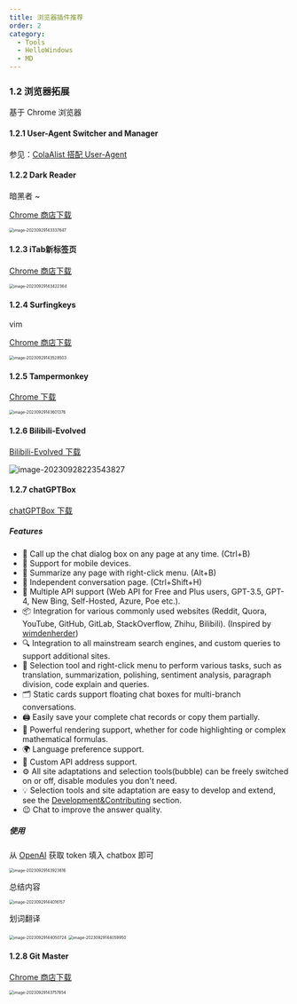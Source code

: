 ```yaml
---
title: 浏览器插件推荐
order: 2
category:
  - Tools
  - HelloWindows
  - MD
---
```


### 1.2 浏览器拓展

基于 Chrome 浏览器

#### 1.2.1 User-Agent Switcher and Manager

参见：[ColaAlist 搭配 User-Agent](http://8.130.21.128/zh/Study/Tools/Dev/dev_05.html#_3-1-%E6%8F%92%E4%BB%B6%E4%B8%8B%E8%BD%BD%E5%8F%8A%E9%85%8D%E7%BD%AE)

#### 1.2.2 Dark Reader

暗黑者 ~

[Chrome 商店下载](https://chrome.google.com/webstore/detail/dark-reader/eimadpbcbfnmbkopoojfekhnkhdbieeh?utm_source=ext_sidebar&hl=zh-CN)

<img src="https://yong-gan-niu-niu-1311841992.cos.ap-beijing.myqcloud.com/images/image-20230929143337647.png" alt="image-20230929143337647" style="zoom:50%;" />

#### 1.2.3 iTab新标签页

[Chrome 商店下载](https://chrome.google.com/webstore/detail/itab%E6%96%B0%E6%A0%87%E7%AD%BE%E9%A1%B5%E5%85%8D%E8%B4%B9chatgpt/mhloojimgilafopcmlcikiidgbbnelip?utm_source=ext_sidebar&hl=zh-CN)

<img src="https://yong-gan-niu-niu-1311841992.cos.ap-beijing.myqcloud.com/images/image-20230929143422364.png" alt="image-20230929143422364" style="zoom:50%;" />

#### 1.2.4 Surfingkeys

vim

[Chrome 商店下载](https://chrome.google.com/webstore/detail/surfingkeys/gfbliohnnapiefjpjlpjnehglfpaknnc/related?utm_source=ext_sidebar&hl=zh-CN)

<img src="https://yong-gan-niu-niu-1311841992.cos.ap-beijing.myqcloud.com/images/image-20230929143528503.png" alt="image-20230929143528503" style="zoom:50%;" />

#### 1.2.5 Tampermonkey

[Chrome 下载](https://chrome.google.com/webstore/detail/tampermonkey/dhdgffkkebhmkfjojejmpbldmpobfkfo)

<img src="https://yong-gan-niu-niu-1311841992.cos.ap-beijing.myqcloud.com/images/image-20230929143601376.png" alt="image-20230929143601376" style="zoom:50%;" />

#### 1.2.6 Bilibili-Evolved

[Bilibili-Evolved 下载](https://github.com/the1812/Bilibili-Evolved#%E5%AE%89%E8%A3%85)



![image-20230928223543827](https://yong-gan-niu-niu-1311841992.cos.ap-beijing.myqcloud.com/images/image-20230928223543827.png)

#### 1.2.7 chatGPTBox

[chatGPTBox 下载](https://github.com/josStorer/chatGPTBox)

##### Features

- 🌈 Call up the chat dialog box on any page at any time. (Ctrl+B)
- 📱 Support for mobile devices.
- 📓 Summarize any page with right-click menu. (Alt+B)
- 📖 Independent conversation page. (Ctrl+Shift+H)
- 🔗 Multiple API support (Web API for Free and Plus users, GPT-3.5, GPT-4, New Bing, Self-Hosted, Azure, Poe etc.).
- 📦 Integration for various commonly used websites (Reddit, Quora, YouTube, GitHub, GitLab, StackOverflow, Zhihu, Bilibili). (Inspired by [wimdenherder](https://github.com/wimdenherder))
- 🔍 Integration to all mainstream search engines, and custom queries to support additional sites.
- 🧰 Selection tool and right-click menu to perform various tasks, such as translation, summarization, polishing, sentiment analysis, paragraph division, code explain and queries.
- 🗂️ Static cards support floating chat boxes for multi-branch conversations.
- 🖨️ Easily save your complete chat records or copy them partially.
- 🎨 Powerful rendering support, whether for code highlighting or complex mathematical formulas.
- 🌍 Language preference support.
- 📝 Custom API address support.
- ⚙️ All site adaptations and selection tools(bubble) can be freely switched on or off, disable modules you don't need.
- 💡 Selection tools and site adaptation are easy to develop and extend, see the [Development&Contributing](https://github.com/josStorer/chatGPTBox/wiki/Development&Contributing) section.
- 😉 Chat to improve the answer quality.

##### 使用

从 [OpenAI](https://openai.com/) 获取 token 填入 chatbox 即可

<img src="https://yong-gan-niu-niu-1311841992.cos.ap-beijing.myqcloud.com/images/image-20230929143923616.png" alt="image-20230929143923616" style="zoom:50%;" />

总结内容

<img src="https://yong-gan-niu-niu-1311841992.cos.ap-beijing.myqcloud.com/images/image-20230929144016157.png" alt="image-20230929144016157" style="zoom:50%;" />

划词翻译

<img src="https://yong-gan-niu-niu-1311841992.cos.ap-beijing.myqcloud.com/images/image-20230929144050724.png" alt="image-20230929144050724" style="zoom:50%;" />

<img src="https://yong-gan-niu-niu-1311841992.cos.ap-beijing.myqcloud.com/images/image-20230929144059950.png" alt="image-20230929144059950" style="zoom:50%;" />

#### 1.2.8 Git Master

[Chrome 商店下载](https://chrome.google.com/webstore/detail/git-master/klmeolbcejnhefkapdchfhlhhjgobhmo?utm_source=ext_sidebar&hl=zh-CN)

<img src="https://yong-gan-niu-niu-1311841992.cos.ap-beijing.myqcloud.com/images/image-20230929143757854.png" alt="image-20230929143757854" style="zoom:50%;" />